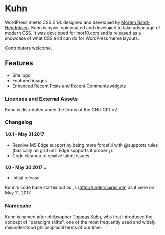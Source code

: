 # Kuhn

WordPress meets CSS Grid. designed and developed by [Morten Rand-Hendriksen](https://mor10.com). Kuhn is hyper-opinionated and developed to take advantage of modern CSS. It was developed for mor10.com and is released as a showcase of what CSS Grid can do for WordPress theme layouts.

Contributors welcome.

## Features
- Site logo
- Featured images
- Enhanced Recent Posts and Recent Comments widgets

### Licenses and External Assets
Kuhn is distributed under the terms of the GNU GPL v2

### Changelog

#### 1.0.1 - May 31 2017
- Resolve MS Edge support by being more forceful with @supports rules (basically no grid until Edge supports it properly).
- Code cleanup to resolve latent issues.

#### 1.0 - May 30 2017 =
- Initial release

Kuhn's code base started out as _s (http://underscores.me) as it were on May 11, 2017.

### Namesake
Kuhn is named after philosopher [Thomas Kuhn](https://en.wikipedia.org/wiki/Thomas_Kuhn), who first introduced the concept of "paradigm shifts", one of the most frequently used and widely misunderstood philosophical terms of our time.
